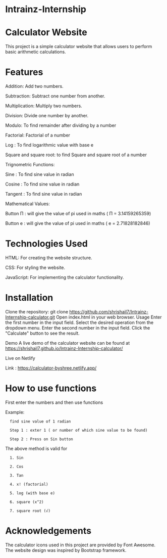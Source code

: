 # Intrainz-Internship

# Calculator Website
This project is a simple calculator website that allows users to perform basic arithmetic calculations.

# Features
Addition: Add two numbers.

Subtraction: Subtract one number from another.

Multiplication: Multiply two numbers.

Division: Divide one number by another.

Modulo: To find remainder after dividing by a number

Factorial: Factorial of a number

Log : To find logarithmic value with base e

Square and square root: to find Square and square root of a number

Trignometric Functions:

  Sine    : To find sine value in radian
  
  Cosine  : To find sine value in radian
  
  Tangent : To find sine value in radian
  

Mathematical Values:

  Button Π : will give the value of pi used in maths ( Π = 3.14159265359)
  
  Button e : will give the value of pi used in maths ( e = 2.71828182846)

# Technologies Used

HTML: For creating the website structure.

CSS: For styling the website.

JavaScript: For implementing the calculator functionality.


# Installation
Clone the repository: git clone https://github.com/shrishail7/Intrainz-Internship-calculator.git
Open index.html in your web browser.
Usage
Enter the first number in the input field.
Select the desired operation from the dropdown menu.
Enter the second number in the input field.
Click the "Calculate" button to see the result.

Demo
A live demo of the calculator website can be found at https://shrishail7.github.io/Intrainz-Internship-calculator/

Live on Netlify

Link : https://calculator-byshree.netlify.app/

# How to use functions
  First enter the numbers and then use functions

  Example:
  
      find sine value of 1 radian
      
      Step 1 : exter 1 ( or number of which sine value to be found)
      
      Step 2 : Press on Sin button
      

  The above method is valid for 
  
      1. Sin
      
      2. Cos
      
      3. Tan
      
      4. x! (factorial)
      
      5. log (with base e)
      
      6. square (x^2)
      
      7. square root (√)

# Acknowledgements
The calculator icons used in this project are provided by Font Awesome.
The website design was inspired by Bootstrap framework.
